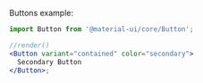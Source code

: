 Buttons example:

```jsx
import Button from '@material-ui/core/Button';

//render()
<Button variant="contained" color="secondary">
  Secondary Button
</Button>;
```
